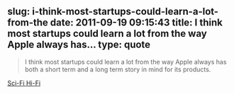 slug: i-think-most-startups-could-learn-a-lot-from-the
date: 2011-09-19 09:15:43
title: I think most startups could learn a lot from the way Apple always has...
type: quote
---

> I think most startups could learn a lot from the way Apple always has both a short term and a long term story in mind for its products.

[Sci-Fi Hi-Fi](http://log.scifihifi.com/post/10316627685/jobs-is-ahead-of-his-time-in-other-ways-too-he)
